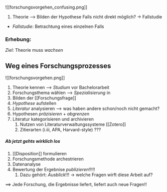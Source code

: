 
![[forschungsvorgehen_confusing.png]]
1. Theorie
--> Bilden der Hypothese
Falls nicht direkt möglich? -> Fallstudie 
- _Fallstudie_: Betrachtung eines einzelnen Falls

### Erhebung:
_Ziel_: Theorie muss _wachsen_


## Weg eines Forschungsprozesses
![[forschungsvorgehen.png]]
1. Theorie kennen --> _Studium_ vor Bachelorarbeit
2. Forschungsthema wählen --> _Spezialisierung_ in
3. Bilden der [[Forschungsfrage]]
4. _Hypothese_ aufstellen
5. _Literatur_ analysieren --> was haben andere schon/noch nicht gemacht?
6. Hypothesen _präzisieren_ + _abgrenzen_
7. Literatur kategorisieren und archivieren
	1. Nutzen von Literaturverwaltungssysteme [[Zotero]]
	2. Zitierarten (i.iii, APA, Harvard-style) ???
##### Ab jetzt gehts wirklich los
1. [[Disposition]] formulieren
2. Forschungsmethode archestrieren
3. Datenanalyse
4. Bewertung der Ergebnise _publizieren_!!!!!
	1. Dazu gehört: _Ausblick_!!! -> welche Fragen wirft diese Arbeit auf?


==> Jede Forschung, die Ergebnisse liefert, liefert auch neue Fragen!!